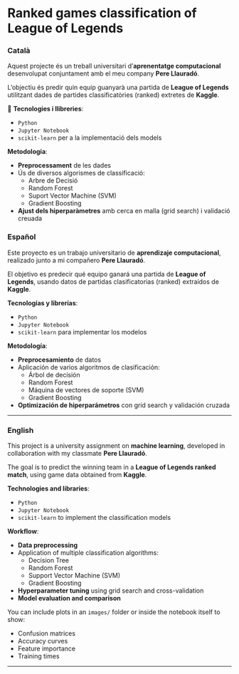 # Ranked games classification of League of Legends

### Català

Aquest projecte és un treball universitari d’**aprenentatge computacional** desenvolupat conjuntament amb el meu company **Pere Llauradó**.

L’objectiu és predir quin equip guanyarà una partida de **League of Legends** utilitzant dades de partides classificatòries (ranked) extretes de **Kaggle**.

🔧 **Tecnologies i llibreries**:
- `Python`
- `Jupyter Notebook`
- `scikit-learn` per a la implementació dels models

**Metodologia**:
- **Preprocessament** de les dades
- Ús de diversos algorismes de classificació:
  - Arbre de Decisió
  - Random Forest
  - Suport Vector Machine (SVM)
  - Gradient Boosting
- **Ajust dels hiperparàmetres** amb cerca en malla (grid search) i validació creuada

### Español

Este proyecto es un trabajo universitario de **aprendizaje computacional**, realizado junto a mi compañero **Pere Llauradó**.

El objetivo es predecir qué equipo ganará una partida de **League of Legends**, usando datos de partidas clasificatorias (ranked) extraídos de **Kaggle**.

 **Tecnologías y librerías**:
- `Python`
- `Jupyter Notebook`
- `scikit-learn` para implementar los modelos

**Metodología**:
- **Preprocesamiento** de datos
- Aplicación de varios algoritmos de clasificación:
  - Árbol de decisión
  - Random Forest
  - Máquina de vectores de soporte (SVM)
  - Gradient Boosting
- **Optimización de hiperparámetros** con grid search y validación cruzada

---

### English

This project is a university assignment on **machine learning**, developed in collaboration with my classmate **Pere Llauradó**.

The goal is to predict the winning team in a **League of Legends ranked match**, using game data obtained from **Kaggle**.

**Technologies and libraries**:
- `Python`
- `Jupyter Notebook`
- `scikit-learn` to implement the classification models

**Workflow**:
- **Data preprocessing**
- Application of multiple classification algorithms:
  - Decision Tree
  - Random Forest
  - Support Vector Machine (SVM)
  - Gradient Boosting
- **Hyperparameter tuning** using grid search and cross-validation
- **Model evaluation and comparison**

You can include plots in an `images/` folder or inside the notebook itself to show:
- Confusion matrices
- Accuracy curves
- Feature importance
- Training times

---

